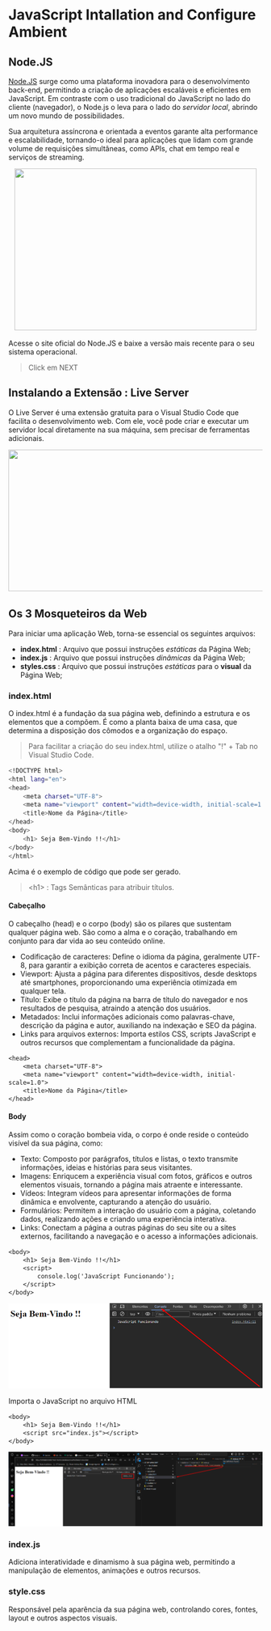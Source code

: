 # JavaScript Intallation and Configure Ambient

## Node.JS
[Node.JS](https://nodejs.org/en/download) surge como uma plataforma inovadora para o desenvolvimento back-end, permitindo a criação de aplicações escaláveis e eficientes em JavaScript. Em contraste com o uso tradicional do JavaScript no lado do cliente (navegador), o Node.js o leva para o lado do _servidor local_, abrindo um novo mundo de possibilidades.

Sua arquitetura assíncrona e orientada a eventos garante alta performance e escalabilidade, tornando-o ideal para aplicações que lidam com grande volume de requisições simultâneas, como APIs, chat em tempo real e serviços de streaming.

<p align="center">
<img src="https://github.com/rafael-torres-nantes/Study-JavaScript/assets/58231791/649e9ed2-e591-41a4-9c20-f0c4fb16cdf0" width="480" height="320">
</p>

Acesse o site oficial do Node.JS e baixe a versão mais recente para o seu sistema operacional.
> Click em NEXT

## Instalando a Extensão : Live Server

O Live Server é uma extensão gratuita para o Visual Studio Code que facilita o desenvolvimento web. Com ele, você pode criar e executar um servidor local diretamente na sua máquina, sem precisar de ferramentas adicionais.

<p align="center">
<img src="https://github.com/rafael-torres-nantes/Study-JavaScript/assets/58231791/c8a08c00-eef0-48b5-b759-16c699ae0848" width="720" height="280">
</p>


## Os 3 Mosqueteiros da Web

Para iniciar uma aplicação Web, torna-se essencial os seguintes arquivos:
- __index.html__ : Arquivo que possui instruções _estáticas_ da Página Web;
- __index.js__ : Arquivo que possui instruções _dinâmicas_ da Página Web; 
- __styles.css__ : Arquivo que possui instruções _estáticas_ para o __visual__ da Página Web;

### index.html

O index.html é a fundação da sua página web, definindo a estrutura e os elementos que a compõem. É como a planta baixa de uma casa, que determina a disposição dos cômodos e a organização do espaço.

> Para facilitar a criação do seu index.html, utilize o atalho "!" + Tab no Visual Studio Code.

```bash
<!DOCTYPE html>
<html lang="en">
<head>
    <meta charset="UTF-8">
    <meta name="viewport" content="width=device-width, initial-scale=1.0">
    <title>Nome da Página</title>
</head>
<body>
    <h1> Seja Bem-Vindo !!</h1>
</body>
</html>
```

Acima é o exemplo de código que pode ser gerado.
> \<h1\> : Tags Semânticas para atribuir títulos.

#### Cabeçalho

O cabeçalho (head) e o corpo (body) são os pilares que sustentam qualquer página web. São como a alma e o coração, trabalhando em conjunto para dar vida ao seu conteúdo online.

 - Codificação de caracteres: Define o idioma da página, geralmente UTF-8, para garantir a exibição correta de acentos e caracteres especiais.
 - Viewport: Ajusta a página para diferentes dispositivos, desde desktops até smartphones, proporcionando uma experiência otimizada em qualquer tela.
 - Título: Exibe o título da página na barra de título do navegador e nos resultados de pesquisa, atraindo a atenção dos usuários.
 - Metadados: Inclui informações adicionais como palavras-chave, descrição da página e autor, auxiliando na indexação e SEO da página.
 - Links para arquivos externos: Importa estilos CSS, scripts JavaScript e outros recursos que complementam a funcionalidade da página.

```
<head>
    <meta charset="UTF-8">
    <meta name="viewport" content="width=device-width, initial-scale=1.0">
    <title>Nome da Página</title>
</head>
```

#### Body

Assim como o coração bombeia vida, o corpo é onde reside o conteúdo visível da sua página, como:

- Texto: Composto por parágrafos, títulos e listas, o texto transmite informações, ideias e histórias para seus visitantes.
- Imagens: Enriqucem a experiência visual com fotos, gráficos e outros elementos visuais, tornando a página mais atraente e interessante.
- Vídeos: Integram vídeos para apresentar informações de forma dinâmica e envolvente, capturando a atenção do usuário.
- Formulários: Permitem a interação do usuário com a página, coletando dados, realizando ações e criando uma experiência interativa.
- Links: Conectam a página a outras páginas do seu site ou a sites externos, facilitando a navegação e o acesso a informações adicionais.

```
<body>
    <h1> Seja Bem-Vindo !!</h1>
    <script>
        console.log('JavaScript Funcionando');
    </script>
</body>
```

![Console Log](assets/1-console_log.png)


Importa o JavaScript no arquivo HTML
```
<body>
    <h1> Seja Bem-Vindo !!</h1>
    <script src="index.js"></script>
</body>
```
![Import JavaScript on HTML](assets/2-importjsfileonhtml.png)

### index.js
Adiciona interatividade e dinamismo à sua página web, permitindo a manipulação de elementos, animações e outros recursos.

### style.css
Responsável pela aparência da sua página web, controlando cores, fontes, layout e outros aspectos visuais.


##

